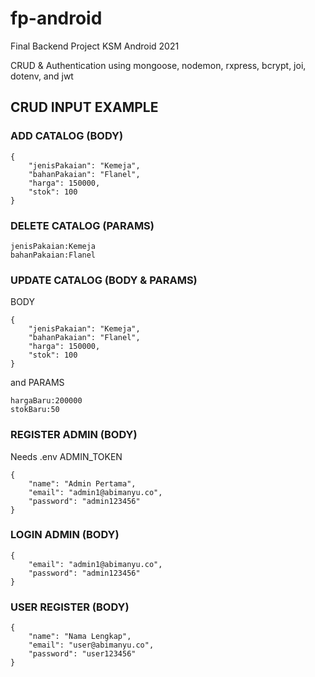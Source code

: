 # fp-android
 Final Backend Project KSM Android 2021

 CRUD & Authentication
 using mongoose, nodemon, rxpress, bcrypt, joi, dotenv, and jwt

##  CRUD INPUT EXAMPLE
### ADD CATALOG (BODY)
```
{
    "jenisPakaian": "Kemeja",
    "bahanPakaian": "Flanel",
    "harga": 150000,
    "stok": 100
}
```
### DELETE CATALOG (PARAMS)
```
jenisPakaian:Kemeja
bahanPakaian:Flanel
```
### UPDATE CATALOG (BODY & PARAMS)
BODY
```
{
    "jenisPakaian": "Kemeja",
    "bahanPakaian": "Flanel",
    "harga": 150000,
    "stok": 100
}
```
and PARAMS
```
hargaBaru:200000
stokBaru:50
```
### REGISTER ADMIN (BODY)
Needs .env ADMIN_TOKEN
```
{
    "name": "Admin Pertama",
    "email": "admin1@abimanyu.co",
    "password": "admin123456"
}
```
### LOGIN ADMIN (BODY)
```
{
    "email": "admin1@abimanyu.co",
    "password": "admin123456"
}

```
### USER REGISTER (BODY)
```
{
    "name": "Nama Lengkap",
    "email": "user@abimanyu.co",
    "password": "user123456"
}
```